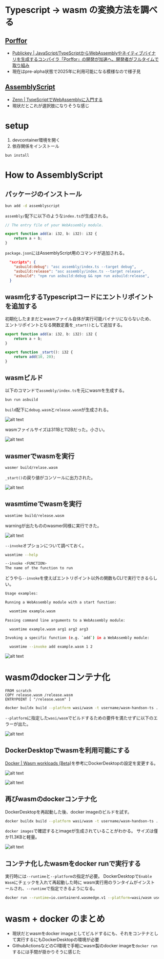 # Typescript -> wasm の変換方法を調べる

## [Porffor](https://porffor.dev/)
- [Publickey | JavaScript/TypeScriptからWebAssemblyやネイティブバイナリを生成するコンパイラ「Porffor」の開発が加速へ、開発者がフルタイムで取り組み](https://www.publickey1.jp/blog/24/javascripttypescriptwebassemblyporffor.html)
- 現在はpre-alpha状態で2025年に利用可能になる模様なので様子見

## [AssemblyScript](https://www.assemblyscript.org/getting-started.html#setting-up-a-new-project)
- [Zenn | TypeScriptでWebAssemblyに入門する](https://zenn.dev/is_ryo/articles/d75db3ad37bea0#assemblyscript)
- 現状だとこれが選択肢になりそうな感じ

# setup
1. devcontainer環境を開く
2. 依存関係をインストール

```sh
bun install
```

# How to AssemblyScript
## パッケージのインストール
```sh
bun add -d assemblyscript
```

`assembly/`配下に以下のような`index.ts`が生成される。

```ts:assembly/index.ts
// The entry file of your WebAssembly module.

export function add(a: i32, b: i32): i32 {
	return a + b;
}
```

`package.json`にはAssemblyScript用のコマンドが追加される。

```json:package.json
  "scripts": {
    "asbuild:debug": "asc assembly/index.ts --target debug",
    "asbuild:release": "asc assembly/index.ts --target release",
    "asbuild": "npm run asbuild:debug && npm run asbuild:release",
  }
```

## wasm化するTypescriptコードにエントリポイントを追加する
初期化したままだとwasmファイル自体が実行可能バイナリにならないため、
エントリポイントとなる関数定義を`_start()`として追加する。

```ts:assembly/index.ts
export function add(a: i32, b: i32): i32 {
	return a + b;
}

export function _start(): i32 {
	return add(10, 20);
}
```


## wasmビルド
以下のコマンドで`assmebly/index.ts`を元にwasmを生成する。

```sh
bun run asbuild
```

`build`配下に`debug.wasm`と`release.wasm`が生成される。

![alt text](images/image.png)

wasmファイルサイズは311Bと112Bだった。小さい。

![alt text](images/image-4.png)

## wasmerでwasmを実行

```sh
wasmer build/relase.wasm
```

`_start()`の戻り値がコンソールに出力された。

![alt text](images/image-1.png)

## wasmtimeでwasmを実行

```sh
wasmtime build/release.wasm
```

warningが出たもののwasmer同様に実行できた。

![alt text](images/image-2.png)

`--invoke`オプションについて調べておく。

```sh
wasmtime --help
```

```sh
--invoke <FUNCTION>
The name of the function to run
```

どうやら`--invoke`を使えばエントリポイント以外の関数もCLIで実行できるらしい。

```sh
Usage examples:

Running a WebAssembly module with a start function:

  wasmtime example.wasm
                  
Passing command line arguments to a WebAssembly module:

  wasmtime example.wasm arg1 arg2 arg3

Invoking a specific function (e.g. `add`) in a WebAssembly module:

  wasmtime --invoke add example.wasm 1 2
```


![alt text](images/image-3.png)

# wasmのdockerコンテナ化

```docker:Dockerfile
FROM scratch
COPY release.wasm /release.wasm
ENTRYPOINT [ "/release.wasm" ]
```

```sh
docker buildx build --platform wasi/wasm -t username/wasm-handson-ts .
```

`--platform`に指定した`wasi/wasm`でビルドするための要件を満たせずに以下のエラーが出た。

![alt text](images/image-5.png)

## DockerDesktopでwasmを利用可能にする
[Docker | Wasm workloads (Beta)](https://docs.docker.com/desktop/features/wasm/)を参考にDockerDesktopの設定を変更する。

![alt text](images/image-6.png)

![alt text](images/image-7.png)

## 再びwasmのdockerコンテナ化
DockerDesktopを再起動した後、docker imageのビルドを試す。

```sh
docker buildx build --platform wasi/wasm -t username/wasm-handson-ts .
```

`docker images`で確認するとimageが生成されていることがわかる。
サイズは僅か11.3KBと軽量。

![alt text](images/image-8.png)

## コンテナ化したwasmをdocker runで実行する
実行時には`--runtime`と`--platform`の指定が必要。
DockerDesktopで`Enable Wasm`にチェックを入れて再起動した時に
wasm実行用のランタイムがインストールされ、`--runtime`で指定できるようになる。

```sh
docker run --runtime=io.containerd.wasmedge.v1 --platform=wasi/wasm username/wasm-handson-ts
```

# wasm + docker のまとめ
- 現状だとwasmをdocker imageとしてビルドするにも、それをコンテナとして実行するにもDockerDesktopの環境が必要
- GithubActionsなどのCI環境で手軽にwasm製のdocker imageを`docker run`するには手間が掛かりそうに感じた
